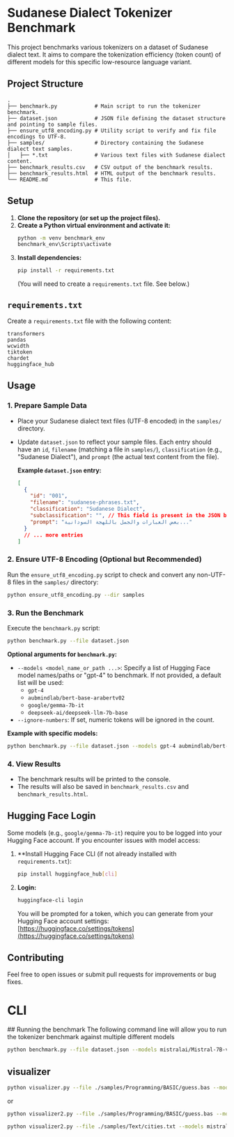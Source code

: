 # Sudanese Dialect Tokenizer Benchmark

This project benchmarks various tokenizers on a dataset of Sudanese dialect text. It aims to compare the tokenization efficiency (token count) of different models for this specific low-resource language variant.

## Project Structure

```
.
├── benchmark.py            # Main script to run the tokenizer benchmark.
├── dataset.json            # JSON file defining the dataset structure and pointing to sample files.
├── ensure_utf8_encoding.py # Utility script to verify and fix file encodings to UTF-8.
├── samples/                # Directory containing the Sudanese dialect text samples.
│   ├── *.txt               # Various text files with Sudanese dialect content.
├── benchmark_results.csv   # CSV output of the benchmark results.
├── benchmark_results.html  # HTML output of the benchmark results.
└── README.md               # This file.
```

## Setup

1.  **Clone the repository (or set up the project files).**
2.  **Create a Python virtual environment and activate it:**
    ```bash
    python -m venv benchmark_env
    benchmark_env\Scripts\activate 
    ```
3.  **Install dependencies:**
    ```bash
    pip install -r requirements.txt 
    ```
    (You will need to create a `requirements.txt` file. See below.)

## `requirements.txt`

Create a `requirements.txt` file with the following content:

```
transformers
pandas
wcwidth
tiktoken
chardet
huggingface_hub
```

## Usage

### 1. Prepare Sample Data

-   Place your Sudanese dialect text files (UTF-8 encoded) in the `samples/` directory.
-   Update `dataset.json` to reflect your sample files. Each entry should have an `id`, `filename` (matching a file in `samples/`), `classification` (e.g., "Sudanese Dialect"), and `prompt` (the actual text content from the file).

    **Example `dataset.json` entry:**
    ```json
    [
      {
        "id": "001",
        "filename": "sudanese-phrases.txt",
        "classification": "Sudanese Dialect",
        "subclassification": "", // This field is present in the JSON but not used in the final table
        "prompt": "بعض العبارات والجمل باللهجة السودانية..."
      }
      // ... more entries
    ]
    ```

### 2. Ensure UTF-8 Encoding (Optional but Recommended)

Run the `ensure_utf8_encoding.py` script to check and convert any non-UTF-8 files in the `samples/` directory:

```bash
python ensure_utf8_encoding.py --dir samples
```

### 3. Run the Benchmark

Execute the `benchmark.py` script:

```bash
python benchmark.py --file dataset.json 
```

**Optional arguments for `benchmark.py`:**

-   `--models <model_name_or_path ...>`: Specify a list of Hugging Face model names/paths or "gpt-4" to benchmark. If not provided, a default list will be used:
    -   `gpt-4`
    -   `aubmindlab/bert-base-arabertv02`
    -   `google/gemma-7b-it`
    -   `deepseek-ai/deepseek-llm-7b-base`
-   `--ignore-numbers`: If set, numeric tokens will be ignored in the count.

**Example with specific models:**

```bash
python benchmark.py --file dataset.json --models gpt-4 aubmindlab/bert-base-arabertv02
```

### 4. View Results

-   The benchmark results will be printed to the console.
-   The results will also be saved in `benchmark_results.csv` and `benchmark_results.html`.

## Hugging Face Login

Some models (e.g., `google/gemma-7b-it`) require you to be logged into your Hugging Face account. If you encounter issues with model access:

1.  **Install Hugging Face CLI (if not already installed with `requirements.txt`):
    ```bash
    pip install huggingface_hub[cli]
    ```
2.  **Login:**
    ```bash
    huggingface-cli login
    ```
    You will be prompted for a token, which you can generate from your Hugging Face account settings: [https://huggingface.co/settings/tokens](https://huggingface.co/settings/tokens)

## Contributing

Feel free to open issues or submit pull requests for improvements or bug fixes.

# CLI

## Running the benchmark
The following command line will allow you to run the tokenizer benchmark against multiple different models

```bash
python benchmark.py --file dataset.json --models mistralai/Mistral-7B-v0.1 gpt-4 google/gemma-7b
```

## visualizer

```bash
python visualizer.py --file ./samples/Programming/BASIC/guess.bas --model google/gemma-7b
```

or

```bash
python visualizer2.py --file ./samples/Programming/BASIC/guess.bas --models mistralai/Mistral-7B-v0.1 gpt-4 google/gemma-7b
```

```bash
python visualizer2.py --file ./samples/Text/cities.txt --models mistralai/Mistral-7B-v0.1 gpt-4 google/gemma-7b --ignore-numbers
```
